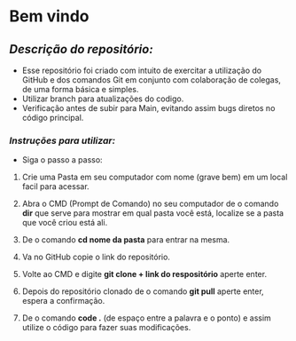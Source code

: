 # **Bem vindo**

## *Descrição do repositório:* 
- Esse repositório foi criado com intuito de exercitar a utilização do GitHub e dos comandos Git em conjunto com colaboração de colegas, de uma forma básica e simples.
- Utilizar branch para atualizações do codigo.
- Verificação antes de subir para Main, evitando assim bugs diretos no código principal.

### *Instruções para utilizar:*
- Siga o passo a passo:
1. Crie uma Pasta em seu computador com nome (grave bem) em um local facil para acessar.

2. Abra o CMD (Prompt de Comando) no seu computador de o comando **dir** que serve para mostrar em qual pasta você está, localize se a pasta que você criou está ali.

3. De o comando **cd nome da pasta** para entrar na mesma.

4. Va no GitHub copie o link do repositório.

5. Volte ao CMD e digite **git clone + link do respositório** aperte enter.

6. Depois do repositório clonado de o comando **git pull** aperte enter, espera a confirmação.

7. De o comando **code .** (de espaço entre a palavra e o ponto) e assim utilize o código para fazer suas modificações.

